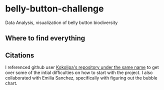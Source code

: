 # belly-button-challenge
Data Analysis, visualization of belly button biodiversity

## Where to find everything

## Citations
I referenced github user [Kokolipa's repository under the same name](https://github.com/Kokolipa/belly-button-challenge) to get over some of the intial difficulties on how to start with the project. I also collaborated with Emilia Sanchez, specifically with figuring out the bubble chart.
